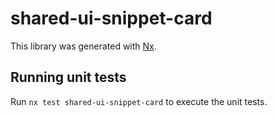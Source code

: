 # shared-ui-snippet-card

This library was generated with [Nx](https://nx.dev).

## Running unit tests

Run `nx test shared-ui-snippet-card` to execute the unit tests.
